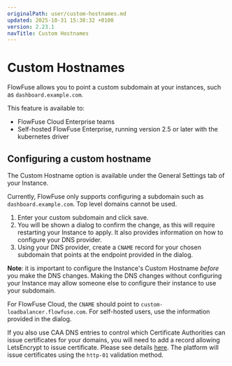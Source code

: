 ```yaml
---
originalPath: user/custom-hostnames.md
updated: 2025-10-31 15:38:32 +0100
version: 2.23.1
navTitle: Custom Hostnames
---
```


# Custom Hostnames

FlowFuse allows you to point a custom subdomain at your instances, such as `dashboard.example.com`.

This feature is available to:

 - FlowFuse Cloud Enterprise teams
 - Self-hosted FlowFuse Enterprise, running version 2.5 or later with the kubernetes driver

## Configuring a custom hostname

The Custom Hostname option is available under the General Settings tab of your Instance.

Currently, FlowFuse only supports configuring a subdomain such as `dashboard.example.com`. Top level domains cannot be used.

1. Enter your custom subdomain and click save.
2. You will be shown a dialog to confirm the change, as this will require restarting your Instance to apply.
   It also provides information on how to configure your DNS provider.
3. Using your DNS provider, create a `CNAME` record for your chosen subdomain that points at the endpoint provided
   in the dialog.

**Note**: it is important to configure the Instance's Custom Hostname *before* you make the DNS changes. Making
the DNS changes without configuring your Instance may allow someone else to configure their instance to use
your subdomain.

For FlowFuse Cloud, the `CNAME` should point to `custom-loadbalancer.flowfuse.com`. For self-hosted users,
use the information provided in the dialog.

If you also use CAA DNS entries to control which Certificate Authorities can issue certificates for your domains,
you will need to add a record allowing LetsEncrypt to issue certificate. Please see details [here](https://letsencrypt.org/docs/caa/).
The platform will issue certificates using the `http-01` validation method.